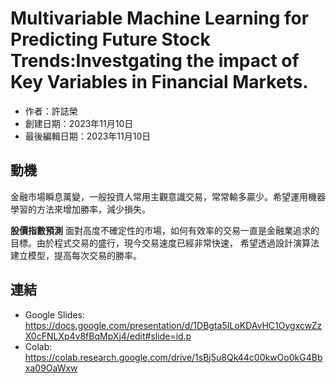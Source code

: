 # Multivariable Machine Learning for Predicting Future Stock Trends:Investgating the impact of Key Variables in Financial Markets.

- 作者：許誌榮
- 創建日期：2023年11月10日  
- 最後編輯日期：2023年11月10日 

## 動機
金融市場瞬息萬變，一般投資人常用主觀意識交易，常常輸多贏少。希望運用機器學習的方法來增加勝率，減少損失。 

**股價指數預測** 面對高度不確定性的市場，如何有效率的交易一直是金融業追求的目標。由於程式交易的盛行，現今交易速度已經非常快速，
希望透過設計演算法建立模型，提高每次交易的勝率。

## 連結
* Google Slides: https://docs.google.com/presentation/d/1DBgta5ILoKDAvHC1OygxcwZzX0cFNLXp4v8fBqMpXj4/edit#slide=id.p
* Colab: https://colab.research.google.com/drive/1sBj5u8Qk44c00kwOo0kG4Bbxa09OaWxw
